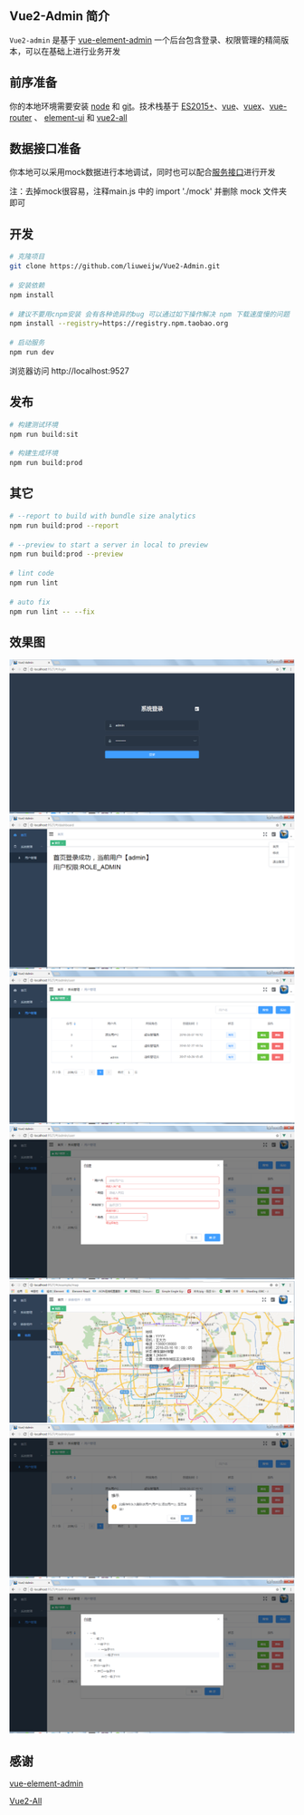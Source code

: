 ## Vue2-Admin 简介

`Vue2-admin` 是基于 [vue-element-admin](https://github.com/PanJiaChen/vue-element-admin) 一个后台包含登录、权限管理的精简版本，可以在基础上进行业务开发

## 前序准备

你的本地环境需要安装 [node](http://nodejs.org/) 和 [git](https://git-scm.com/)。技术栈基于 [ES2015+](http://es6.ruanyifeng.com/)、[vue](https://cn.vuejs.org/index.html)、[vuex](https://vuex.vuejs.org/zh-cn/)、[vue-router](https://router.vuejs.org/zh-cn/) 、 [element-ui](https://github.com/ElemeFE/element) 和 [vue2-all](https://github.com/liuweijw/Vue2-All)

## 数据接口准备

你本地可以采用mock数据进行本地调试，同时也可以配合[服务接口](https://github.com/liuweijw/fw-cloud-framework)进行开发

注：去掉mock很容易，注释main.js 中的 import './mock' 并删除 mock 文件夹即可

## 开发
```bash
# 克隆项目
git clone https://github.com/liuweijw/Vue2-Admin.git

# 安装依赖
npm install
   
# 建议不要用cnpm安装 会有各种诡异的bug 可以通过如下操作解决 npm 下载速度慢的问题
npm install --registry=https://registry.npm.taobao.org

# 启动服务
npm run dev
```
浏览器访问 http://localhost:9527

## 发布
```bash
# 构建测试环境
npm run build:sit

# 构建生成环境
npm run build:prod
```

## 其它
```bash
# --report to build with bundle size analytics
npm run build:prod --report

# --preview to start a server in local to preview
npm run build:prod --preview

# lint code
npm run lint

# auto fix
npm run lint -- --fix
```
## 效果图
![image](src/assets/temp/1.png)
![image](src/assets/temp/2.png)
![image](src/assets/temp/3.png)
![image](src/assets/temp/4.png)
![image](src/assets/temp/7.png)
![image](src/assets/temp/5.png)
![image](src/assets/temp/6.png)

## 感谢

[vue-element-admin](https://github.com/PanJiaChen/vue-element-admin)

[Vue2-All](https://github.com/liuweijw/Vue2-All)
